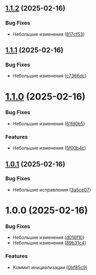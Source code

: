 ## [1.1.2](https://github.com/h0riz4n/semantic-release/compare/v1.1.1...v1.1.2) (2025-02-16)


### Bug Fixes

* Небольшие изменения ([817cf53](https://github.com/h0riz4n/semantic-release/commit/817cf53f341ded8def5f5363799be35e414c16bf))

## [1.1.1](https://github.com/h0riz4n/semantic-release/compare/v1.1.0...v1.1.1) (2025-02-16)


### Bug Fixes

* Небольшие изменения ([c7366dc](https://github.com/h0riz4n/semantic-release/commit/c7366dc376d6c149b9af2f72a7f86d16487707e4))

# [1.1.0](https://github.com/h0riz4n/semantic-release/compare/v1.0.1...v1.1.0) (2025-02-16)


### Bug Fixes

* Небольшие изменения ([61fd0b5](https://github.com/h0riz4n/semantic-release/commit/61fd0b5878e1a3ed5926ed234c8a401bb45fbf51))


### Features

* Небольшие изменения ([5f00b4c](https://github.com/h0riz4n/semantic-release/commit/5f00b4c9ca940c318bcbba9d247b77b9a081c32a))

## [1.0.1](https://github.com/h0riz4n/semantic-release/compare/v1.0.0...v1.0.1) (2025-02-16)


### Bug Fixes

* Небольшие исправления ([3a5ce07](https://github.com/h0riz4n/semantic-release/commit/3a5ce07b1a58b9c2e56ccc4e4da8728e30821a8e))

# 1.0.0 (2025-02-16)


### Bug Fixes

* Небольшие изменения ([d016f10](https://github.com/h0riz4n/semantic-release/commit/d016f109f356c0f838d7af039969647d3d76327e))
* Небольшие изменения ([89b31c4](https://github.com/h0riz4n/semantic-release/commit/89b31c45edee088e85a1befab26724133e2abac9))


### Features

* Коммит инициализации ([0bf85c9](https://github.com/h0riz4n/semantic-release/commit/0bf85c9d56b8d9a72b4b8bad484071f160e2635a))
